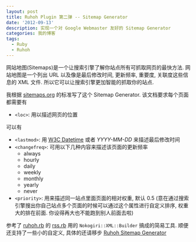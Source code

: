 ```yaml
---
layout: post
title: Ruhoh Plugin 第二弹 -- Sitemap Generator
date: '2012-09-13'
description: 实现一个对 Google Webmaster 友好的 Sitemap Generator
categories: 我的博客
tags:
  - Ruby
  - Ruhoh
---
```

网站地图(Sitemaps)是一个让搜索引擎了解你站点所有可抓取网页的最快方法. 网站地图是一个列出 URL 以及像是最后修改时间, 更新频率, 重要度, 关联度这些信息的 XML 文件. 所以它可以让搜索引擎更加智能的抓取你的站点.

我根据 [sitemaps.org][1] 的标准写了这个 Sitemap Generator. 该文档要求每个页面都需要有

 - `<loc>`: 用以描述网页的位置

可以有

 - `<lastmod>`: 用 [W3C Datetime][5] 或者 *YYYY-MM-DD* 来描述最后修改时间
 - `<changefreq>`: 可用以下几种内容来描述该页面的更新频率
   - always
   - hourly
   - daily
   - weekly
   - monthly
   - yearly
   - never
 -  `<priority>`: 用来描述同一站点里面页面的相对权重, 默认 0.5 (意在通过搜索引擎搜出你自己站点多个页面的时候可以通过这个属性进行自定义排序, 权重大的排在前面. 你设得再大也不能跑到别人前面去啦)

参考了 [ruhoh.rb][2] 的 [rss.rb][3] 用的 `Nokogiri::XML::Builder` 搞成的简易工具. 顺便还支持了一些小的自定义, 具体的还请移步 [Ruhoh Sitemap Generator][4]

<div class="show-gist" data-gist-id="3705998"></div>

[1]: http://www.sitemaps.org/protocol.html#xmlTagDefinitions "Sitemaps XML format"
[2]: https://github.com/ruhoh/ruhoh.rb/ "http://ruhoh.com"
[3]: https://github.com/ruhoh/ruhoh.rb/blob/master/lib/ruhoh/compilers/rss.rb "rss.rb"
[4]: https://gist.github.com/3705998 "Ruhoh Sitemap Generator"
[5]: http://www.w3.org/TR/NOTE-datetime
